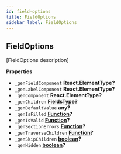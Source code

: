 ```yaml
---
id: field-options
title: FieldOptions
sidebar_label: FieldOptions
---
```

## FieldOptions

[FieldOptions description]

**Properties**

-   `_genFieldComponent` **React.ElementType?** 
-   `_genLabelComponent` **React.ElementType?** 
-   `_genComponent` **React.ElementType?** 
-   `_genChildren` **[FieldsType](fields-type.md)?** 
-   `_genDefaultValue` **any?** 
-   `_genIsFilled` **[Function](https://developer.mozilla.org/docs/Web/JavaScript/Reference/Statements/function)?** 
-   `_genIsValid` **[Function](https://developer.mozilla.org/docs/Web/JavaScript/Reference/Statements/function)?** 
-   `_genSectionErrors` **[Function](https://developer.mozilla.org/docs/Web/JavaScript/Reference/Statements/function)?** 
-   `_genTraverseChildren` **[Function](https://developer.mozilla.org/docs/Web/JavaScript/Reference/Statements/function)?** 
-   `_genSkipChildren` **[boolean](https://developer.mozilla.org/docs/Web/JavaScript/Reference/Global_Objects/Boolean)?** 
-   `_genHidden` **[boolean](https://developer.mozilla.org/docs/Web/JavaScript/Reference/Global_Objects/Boolean)?** 
